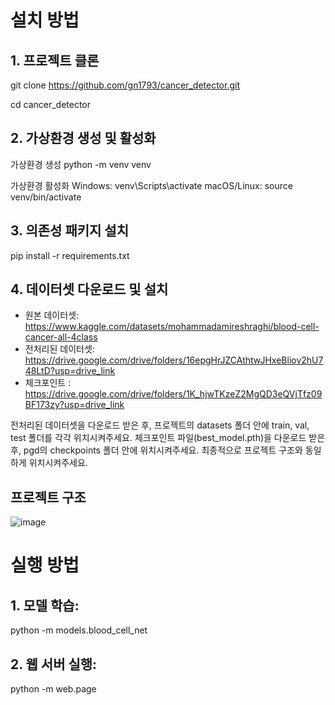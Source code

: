 # 설치 방법

## 1. 프로젝트 클론
   
   git clone https://github.com/gn1793/cancer_detector.git
   
   cd cancer_detector

## 2. 가상환경 생성 및 활성화
가상환경 생성
python -m venv venv

가상환경 활성화
Windows:
venv\Scripts\activate
macOS/Linux:
source venv/bin/activate


## 3. 의존성 패키지 설치
pip install -r requirements.txt

## 4. 데이터셋 다운로드 및 설치
   - 원본 데이터셋: https://www.kaggle.com/datasets/mohammadamireshraghi/blood-cell-cancer-all-4class
   - 전처리된 데이터셋: https://drive.google.com/drive/folders/16epgHrJZCAthtwJHxeBliov2hU748LtD?usp=drive_link
   - 체크포인트 : https://drive.google.com/drive/folders/1K_hjwTKzeZ2MgQD3eQVjTfz09BF173zy?usp=drive_link
   
   전처리된 데이터셋을 다운로드 받은 후, 프로젝트의 datasets 폴더 안에 train, val, test 폴더를 각각 위치시켜주세요.
   체크포인트 파일(best_model.pth)을 다운로드 받은 후, pgd의 checkpoints 폴더 안에 위치시켜주세요.
   최종적으로 프로젝트 구조와 동일하게 위치시켜주세요.

## 프로젝트 구조

![image](https://github.com/user-attachments/assets/2e9a5955-45ff-4fd0-a740-936c83f7edab)
# 실행 방법

## 1. 모델 학습:
python -m models.blood_cell_net

## 2. 웹 서버 실행:
python -m web.page
